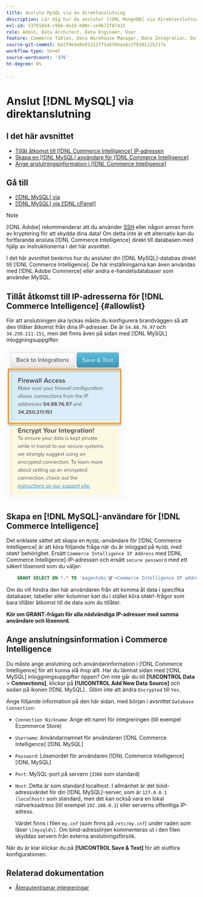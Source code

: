 ```yaml
---
title: Ansluta MySQL via en direktanslutning
description: Lär dig hur du ansluter [!DNL MongoDB] via direktanslutning.
exl-id: 53765844-c9bb-4a16-b00c-ce9672f87415
role: Admin, Data Architect, Data Engineer, User
feature: Commerce Tables, Data Warehouse Manager, Data Integration, Data Import/Export
source-git-commit: 6e2f9e4a9e91212771e6f6baa8c2f8101125217a
workflow-type: tm+mt
source-wordcount: '376'
ht-degree: 0%

---
```


# Anslut [!DNL MySQL] via direktanslutning

## I det här avsnittet

* [Tillåt åtkomst till  [!DNL Commerce Intelligence] IP-adressen](#allowlist)
* [Skapa en [!DNL MySQL] användare för [!DNL Commerce Intelligence]](#steptwo)
* [Ange anslutningsinformation i  [!DNL Commerce Intelligence]](#stepthree)

## Gå till

* [[!DNL MySQL] via &#x200B;](../integrations/mysql-via-ssh-tunnel.md)
* [[!DNL MySQL] via [!DNL cPanel]](../integrations/mysql-via-cpanel.md)

>[!NOTE]
>
>[!DNL Adobe] rekommenderar att du använder [SSH](../integrations/mysql-via-ssh-tunnel.md) eller någon annan form av kryptering för att skydda dina data! Om detta inte är ett alternativ kan du fortfarande ansluta [!DNL Commerce Intelligence] direkt till databasen med hjälp av instruktionerna i det här avsnittet.

I det här avsnittet beskrivs hur du ansluter din [!DNL MySQL]-databas direkt till [!DNL Commerce Intelligence]. De här inställningarna kan även användas med [!DNL Adobe Commerce] eller andra e-handelsdatabaser som använder MySQL.

## Tillåt åtkomst till IP-adresserna för [!DNL Commerce Intelligence] {#allowlist}

För att anslutningen ska lyckas måste du konfigurera brandväggen så att den tillåter åtkomst från dina IP-adresser. De är `54.88.76.97` och `34.250.211.151`, men det finns även på sidan med [!DNL MySQL] inloggningsuppgifter:

![MBI_Allow_Access_IPs.png](../../../assets/MBI_allow_access_IPs.png)

## Skapa en [!DNL MySQL]-användare för [!DNL Commerce Intelligence]

Det enklaste sättet att skapa en `MySQL`-användare för [!DNL Commerce Intelligence] är att köra följande fråga när du är inloggad på `MySQL` med `GRANT` behörighet. Ersätt `Commerce Intelligence IP Address` med [!DNL Commerce Intelligence]-IP-adressen och ersätt `secure password` med ett säkert lösenord som du väljer:

```sql
    GRANT SELECT ON *.* TO 'magentobi'@'<Commerce Intelligence IP address>' IDENTIFIED BY '<secure password>';
```

Om du vill hindra den här användaren från att komma åt data i specifika databaser, tabeller eller kolumner kan du i stället köra `GRANT`-frågor som bara tillåter åtkomst till de data som du tillåter.

**Kör om GRANT-frågan för alla nödvändiga IP-adresser med samma användare och lösenord.**

## Ange anslutningsinformation i Commerce Intelligence

Du måste ange anslutning och användarinformation i [!DNL Commerce Intelligence] för att kunna slå ihop allt. Har du lämnat sidan med [!DNL MySQL] inloggningsuppgifter öppen? Om inte går du till **[!UICONTROL Data** > **Connections]**, klickar på **[!UICONTROL Add New Data Source]** och sedan på ikonen [!DNL MySQL] . Glöm inte att ändra `Encrypted` till `Yes`.

Ange följande information på den här sidan, med början i avsnittet `Database Connection`:

* `Connection Nickname`: Ange ett namn för integreringen (till exempel Ecommerce Store)
* `Username`: Användarnamnet för användaren [!DNL Commerce Intelligence] [!DNL MySQL]
* `Password`: Lösenordet för användaren [!DNL Commerce Intelligence] [!DNL MySQL]
* `Port`: MySQL-port på servern (`3306` som standard)
* `Host`: Detta är som standard localhost. I allmänhet är det bind-adressvärdet för din [!DNL MySQL]-server, som är `127.0.0.1 (localhost)` som standard, men det kan också vara en lokal nätverksadress (till exempel `192.168.0.1`) eller serverns offentliga IP-adress.

  Värdet finns i filen `my.cnf` (som finns på `/etc/my.cnf`) under raden som läser `\[mysqld\]`. Om bind-adresslinjen kommenteras ut i den filen skyddas servern från externa anslutningsförsök.

När du är klar klickar du på **[!UICONTROL Save & Test]** för att slutföra konfigurationen.

## Relaterad dokumentation

* [Återautentiserar integreringar](https://experienceleague.adobe.com/docs/commerce-knowledge-base/kb/how-to/mbi-reauthenticating-integrations.html?lang=sv-SE)
